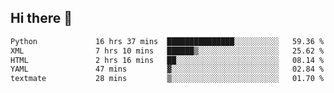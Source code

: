 ## Hi there 👋

<!--
**alihaqberdi/alihaqberdi** is a ✨ _special_ ✨ repository because its `README.md` (this file) appears on your GitHub profile.

Here are some ideas to get you started:

- 🔭 I’m currently working on ...
- 🌱 I’m currently learning ...
- 👯 I’m looking to collaborate on ...
- 🤔 I’m looking for help with ...
- 💬 Ask me about ...
- 📫 How to reach me: ...
- 😄 Pronouns: ...
- ⚡ Fun fact: ...
-->

<!--START_SECTION:waka-->

```txt
Python             16 hrs 37 mins  ███████████████░░░░░░░░░░   59.36 %
XML                7 hrs 10 mins   ██████▒░░░░░░░░░░░░░░░░░░   25.62 %
HTML               2 hrs 16 mins   ██░░░░░░░░░░░░░░░░░░░░░░░   08.14 %
YAML               47 mins         ▓░░░░░░░░░░░░░░░░░░░░░░░░   02.84 %
textmate           28 mins         ▒░░░░░░░░░░░░░░░░░░░░░░░░   01.70 %
```

<!--END_SECTION:waka-->
